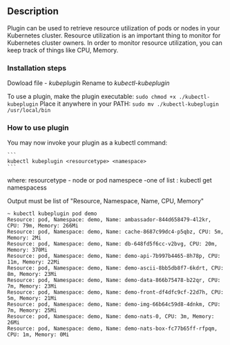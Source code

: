 ## Description
Plugin can be used to retrieve resource utilization of pods or nodes in your Kubernetes cluster. Resource utilization is an important thing to monitor for Kubernetes cluster owners. In order to monitor resource utilization, you can keep track of things like CPU, Memory.

### Installation steps 
 Dowload file - *kubeplugin*
 Rename to *kubectl-kubeplugin*

To use a plugin, make the plugin executable: 
    ```
    sudo chmod +x ./kubectl-kubeplugin
    ```
Place it anywhere in your PATH:
    ```
    sudo mv ./kubectl-kubeplugin /usr/local/bin
    ```

### How to use plugin 

You may now invoke your plugin as a kubectl command:

    ```
    kubectl kubeplugin <resourcetype> <namespace>
    ```
where:
resourcetype - node or pod
namespece -one of list : kubectl get namespacess

Output must be list of 
"Resource, Namespace, Name, CPU, Memory"



```
~ kubectl kubeplugin pod demo 
Resource: pod, Namespace: demo, Name: ambassador-844d658479-4l2kr, CPU: 79m, Memory: 266Mi
Resource: pod, Namespace: demo, Name: cache-8687c99dc4-p5qbz, CPU: 5m, Memory: 2Mi
Resource: pod, Namespace: demo, Name: db-648fd5f6cc-v2bvg, CPU: 20m, Memory: 370Mi
Resource: pod, Namespace: demo, Name: demo-api-7b997b4465-8h78p, CPU: 11m, Memory: 22Mi
Resource: pod, Namespace: demo, Name: demo-ascii-8bb5db8f7-6kdrt, CPU: 8m, Memory: 23Mi
Resource: pod, Namespace: demo, Name: demo-data-866b75478-b22qr, CPU: 7m, Memory: 23Mi
Resource: pod, Namespace: demo, Name: demo-front-df4dfc9cf-22d7h, CPU: 5m, Memory: 21Mi
Resource: pod, Namespace: demo, Name: demo-img-66b64c59d8-4dnkm, CPU: 7m, Memory: 25Mi
Resource: pod, Namespace: demo, Name: demo-nats-0, CPU: 3m, Memory: 26Mi
Resource: pod, Namespace: demo, Name: demo-nats-box-fc77b65ff-rfpqm, CPU: 1m, Memory: 0Mi
```

